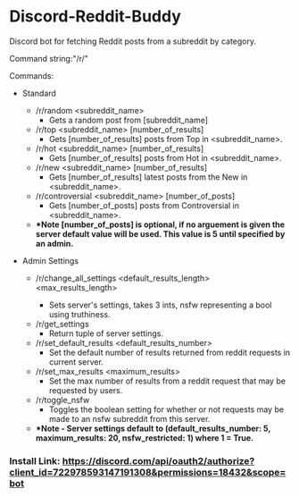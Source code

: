 # Discord-Reddit-Buddy

Discord bot for fetching Reddit posts from a subreddit by category.

Command string:"/r/"

Commands:
* Standard
  - /r/random <subreddit_name> 
    - Gets a random post from [subreddit_name]
  - /r/top <subreddit_name> [number_of_results] 
    - Gets [number_of_results] posts  from Top in <subreddit_name>.  
  - /r/hot <subreddit_name> [number_of_results] 
    - Gets [number_of_results] posts from  Hot in <subreddit_name>.
  - /r/new <subreddit_name> [number_of_results] 
    - Gets [number_of_results] latest posts from the New in <subreddit_name>.
  - /r/controversial <subreddit_name> [number_of_posts] 
    - Gets [number_of_posts] posts from  Controversial in <subreddit_name>.
  - **\*Note [number_of_posts] is optional, if no arguement is given the server default value will be used. This value is 5 until specified by an admin.**

* Admin Settings
  - /r/change_all_settings <default_results_length> <max_results_length> <nsfw> 
    - Sets server's settings, takes 3 ints, nsfw representing a bool using truthiness.
  - /r/get_settings 
    - Return tuple of server settings. 
  - /r/set_default_results <default_results_number> 
    - Set the default number of results returned from reddit requests in current server.
  - /r/set_max_results <maximum_results> 
    - Set the max number of results from a reddit request that may be requested by users.
  - /r/toggle_nsfw 
    - Toggles the boolean setting for whether or not requests may be made to an nsfw subreddit from this server.
  - **\*Note - Server settings default to (default_results_number: 5, maximum_results: 20, nsfw_restricted: 1) where 1 = True.**
 

### Install Link: https://discord.com/api/oauth2/authorize?client_id=722978593147191308&permissions=18432&scope=bot

